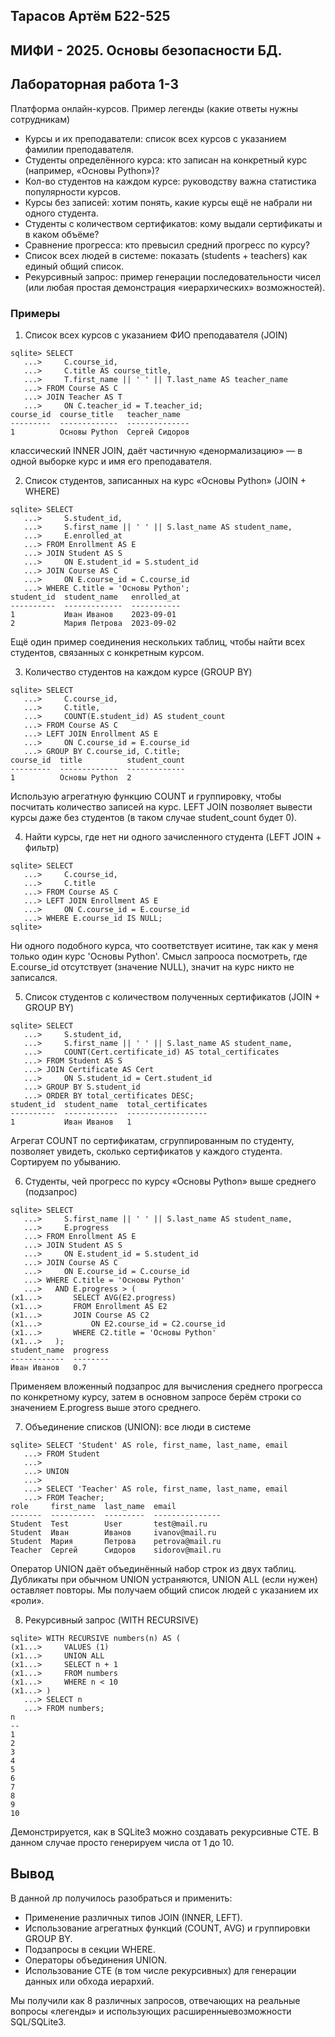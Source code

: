 ## Тарасов Артём Б22-525
## МИФИ - 2025. Основы безопасности БД.
## Лабораторная работа 1-3

Платформа онлайн-курсов.
Пример легенды (какие ответы нужны сотрудникам)
- Курсы и их преподаватели: список всех курсов с указанием фамилии преподавателя.
- Студенты определённого курса: кто записан на конкретный курс (например, «Основы Python»)?
- Кол-во студентов на каждом курсе: руководству важна статистика популярности курсов.
- Курсы без записей: хотим понять, какие курсы ещё не набрали ни одного студента.
- Студенты с количеством сертификатов: кому выдали сертификаты и в каком объёме?
- Сравнение прогресса: кто превысил средний прогресс по курсу?
- Список всех людей в системе: показать (students + teachers) как единый общий список.
- Рекурсивный запрос: пример генерации последовательности чисел (или любая простая демонстрация «иерархических» возможностей).


### Примеры
1. Список всех курсов с указанием ФИО преподавателя (JOIN)
```
sqlite> SELECT 
   ...>     C.course_id,
   ...>     C.title AS course_title,
   ...>     T.first_name || ' ' || T.last_name AS teacher_name
   ...> FROM Course AS C
   ...> JOIN Teacher AS T 
   ...>     ON C.teacher_id = T.teacher_id;
course_id  course_title   teacher_name  
---------  -------------  --------------
1          Основы Python  Сергей Сидоров
```
классический INNER JOIN, даёт частичную «денормализацию» — в одной выборке курс и имя его преподавателя.

2. Список студентов, записанных на курс «Основы Python» (JOIN + WHERE)

```
sqlite> SELECT 
   ...>     S.student_id,
   ...>     S.first_name || ' ' || S.last_name AS student_name,
   ...>     E.enrolled_at
   ...> FROM Enrollment AS E
   ...> JOIN Student AS S 
   ...>     ON E.student_id = S.student_id
   ...> JOIN Course AS C  
   ...>     ON E.course_id = C.course_id
   ...> WHERE C.title = 'Основы Python';
student_id  student_name   enrolled_at
----------  -------------  -----------
1           Иван Иванов    2023-09-01 
2           Мария Петрова  2023-09-02 
```
Ещё один пример соединения нескольких таблиц, чтобы найти всех студентов, связанных с конкретным курсом.

3. Количество студентов на каждом курсе (GROUP BY)

```
sqlite> SELECT 
   ...>     C.course_id,
   ...>     C.title,
   ...>     COUNT(E.student_id) AS student_count
   ...> FROM Course AS C
   ...> LEFT JOIN Enrollment AS E 
   ...>     ON C.course_id = E.course_id
   ...> GROUP BY C.course_id, C.title;
course_id  title          student_count
---------  -------------  -------------
1          Основы Python  2          
```
Использую агрегатную функцию COUNT и группировку, чтобы посчитать количество записей на курс. LEFT JOIN позволяет вывести курсы даже без студентов (в таком случае student_count будет 0).

4. Найти курсы, где нет ни одного зачисленного студента (LEFT JOIN + фильтр)
```
sqlite> SELECT 
   ...>     C.course_id,
   ...>     C.title
   ...> FROM Course AS C
   ...> LEFT JOIN Enrollment AS E 
   ...>     ON C.course_id = E.course_id
   ...> WHERE E.course_id IS NULL;
sqlite> 
```
Ни одного подобного курса, что соответствует иситине, так как у меня только один курс 'Основы Python'. Смысл запрооса посмотреть, где E.course_id отсутствует (значение NULL), значит на курс никто не записался.

5. Список студентов с количеством полученных сертификатов (JOIN + GROUP BY)
```
sqlite> SELECT 
   ...>     S.student_id,
   ...>     S.first_name || ' ' || S.last_name AS student_name,
   ...>     COUNT(Cert.certificate_id) AS total_certificates
   ...> FROM Student AS S
   ...> JOIN Certificate AS Cert 
   ...>     ON S.student_id = Cert.student_id
   ...> GROUP BY S.student_id
   ...> ORDER BY total_certificates DESC;
student_id  student_name  total_certificates
----------  ------------  ------------------
1           Иван Иванов   1       
```
Агрегат COUNT по сертификатам, сгруппированным по студенту, позволяет увидеть, сколько сертификатов у каждого студента. Сортируем по убыванию.

6. Студенты, чей прогресс по курсу «Основы Python» выше среднего (подзапрос)

```
sqlite> SELECT 
   ...>     S.first_name || ' ' || S.last_name AS student_name,
   ...>     E.progress
   ...> FROM Enrollment AS E
   ...> JOIN Student AS S 
   ...>     ON E.student_id = S.student_id
   ...> JOIN Course AS C 
   ...>     ON E.course_id = C.course_id
   ...> WHERE C.title = 'Основы Python'
   ...>   AND E.progress > (
(x1...>       SELECT AVG(E2.progress)
(x1...>       FROM Enrollment AS E2
(x1...>       JOIN Course AS C2 
(x1...>           ON E2.course_id = C2.course_id
(x1...>       WHERE C2.title = 'Основы Python'
(x1...>   );
student_name  progress
------------  --------
Иван Иванов   0.7     
```
Применяем вложенный подзапрос для вычисления среднего прогресса по конкретному курсу, затем в основном запросе берём строки со значением E.progress выше этого среднего.

7. Объединение списков (UNION): все люди в системе
```
sqlite> SELECT 'Student' AS role, first_name, last_name, email
   ...> FROM Student
   ...> 
   ...> UNION
   ...> 
   ...> SELECT 'Teacher' AS role, first_name, last_name, email
   ...> FROM Teacher;
role     first_name  last_name  email          
-------  ----------  ---------  ---------------
Student  Test        User       test@mail.ru   
Student  Иван        Иванов     ivanov@mail.ru 
Student  Мария       Петрова    petrova@mail.ru
Teacher  Сергей      Сидоров    sidorov@mail.ru
```

Оператор UNION даёт объединённый набор строк из двух таблиц. Дубликаты при обычном UNION устраняются, UNION ALL (если нужен) оставляет повторы. Мы получаем общий список людей с указанием их «роли».

8. Рекурсивный запрос (WITH RECURSIVE)

```
sqlite> WITH RECURSIVE numbers(n) AS (
(x1...>     VALUES (1)           
(x1...>     UNION ALL
(x1...>     SELECT n + 1 
(x1...>     FROM numbers
(x1...>     WHERE n < 10
(x1...> )
   ...> SELECT n 
   ...> FROM numbers;
n 
--
1 
2 
3 
4 
5 
6 
7 
8 
9 
10
```
Демонстрируется, как в SQLite3 можно создавать рекурсивные CTE. В данном случае просто генерируем числа от 1 до 10.


## Вывод
В данной лр получилось разобраться и применить:
- Применение различных типов JOIN (INNER, LEFT).
- Использование агрегатных функций (COUNT, AVG) и группировки GROUP BY.
- Подзапросы в секции WHERE.
- Операторы объединения UNION.
- Использование CTE (в том числе рекурсивных) для генерации данных или обхода иерархий.

Мы получили как 8 различных запросов, отвечающих на реальные вопросы «легенды» и использующих  расширенныевозможности SQL/SQLite3.